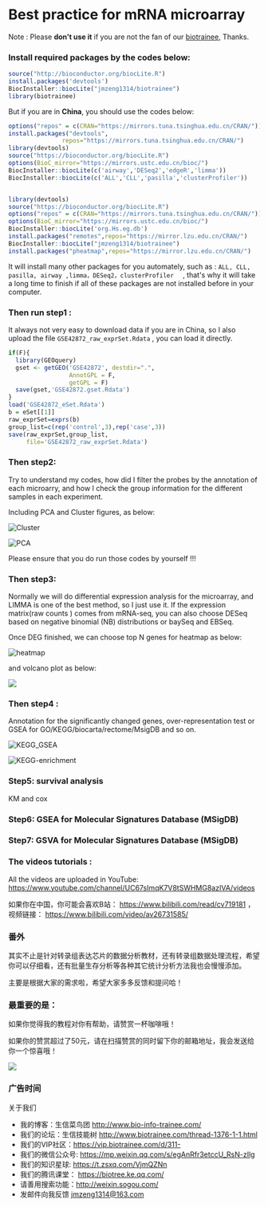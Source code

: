 # Best practice for mRNA microarray

 Note : Please **don't use it** if you are not the fan of our [biotrainee](http://www.bio-info-trainee.com/), Thanks.

### Install required packages  by the codes below:

```r
source("http://bioconductor.org/biocLite.R") 
install.packages('devtools')
BiocInstaller::biocLite("jmzeng1314/biotrainee")
library(biotrainee)
```

But if you are in **China**, you should use the codes below:

```r
options("repos" = c(CRAN="https://mirrors.tuna.tsinghua.edu.cn/CRAN/"))
install.packages("devtools",
			   repos="https://mirrors.tuna.tsinghua.edu.cn/CRAN/")
library(devtools) 
source("https://bioconductor.org/biocLite.R") 
options(BioC_mirror="https://mirrors.ustc.edu.cn/bioc/")  
BiocInstaller::biocLite(c('airway','DESeq2','edgeR','limma')) 
BiocInstaller::biocLite(c('ALL','CLL','pasilla','clusterProfiler')) 


library(devtools) 
source("https://bioconductor.org/biocLite.R") 
options("repos" = c(CRAN="https://mirrors.tuna.tsinghua.edu.cn/CRAN/"))
options(BioC_mirror="https://mirrors.ustc.edu.cn/bioc/")  
BiocInstaller::biocLite('org.Hs.eg.db')
install.packages("remotes",repos="https://mirror.lzu.edu.cn/CRAN/")
BiocInstaller::biocLite("jmzeng1314/biotrainee")
install.packages("pheatmap",repos="https://mirror.lzu.edu.cn/CRAN/")
```

It will install many other packages for you automately, such as : `ALL, CLL, pasilla, airway ,limma，DESeq2，clusterProfiler  ` , that's why it will take a long time to finish if all of these packages are not installed before in your computer. 

### Then run  step1 :

It always not very easy to download data if you are in China, so I also upload the   file `GSE42872_raw_exprSet.Rdata` , you can load it directly. 

```r
if(F){
  library(GEOquery)
  gset <- getGEO('GSE42872', destdir=".",
                 AnnotGPL = F,
                 getGPL = F)
  save(gset,'GSE42872.gset.Rdata')
}
load('GSE42872_eSet.Rdata')
b = eSet[[1]]
raw_exprSet=exprs(b) 
group_list=c(rep('control',3),rep('case',3))
save(raw_exprSet,group_list,
     file='GSE42872_raw_exprSet.Rdata')

```

### Then step2: 

Try to understand my codes, how did I filter the probes by the annotation of each microarry, and how I check the group information for the different samples in each experiment.

Including PCA and Cluster figures, as below:

![Cluster](http://www.bio-info-trainee.com/wp-content/uploads/2018/07/hclust.png)

![PCA](http://www.bio-info-trainee.com/wp-content/uploads/2018/07/pca.png)



Please ensure that you do run those codes by yourself !!!

### Then step3:

Normally we will do differential expression analysis for the microarray, and LIMMA is one of the best method, so I just use it. If the expression matrix(raw counts ) comes from mRNA-seq, you can also choose DESeq based on negative binomial (NB) distributions or baySeq and EBSeq.

Once DEG finished, we can choose top N genes for heatmap as below:

![heatmap](http://www.bio-info-trainee.com/wp-content/uploads/2018/07/DEG_top50_heatmap.png)

and volcano plot as below:

![](http://www.bio-info-trainee.com/wp-content/uploads/2018/07/volcano.png)

### Then step4 :

Annotation for the significantly changed genes, over-representation test or GSEA for GO/KEGG/biocarta/rectome/MsigDB and so on. 

![KEGG_GSEA](http://www.bio-info-trainee.com/wp-content/uploads/2018/07/kegg_up_down_gsea.png)

![KEGG-enrichment](http://www.bio-info-trainee.com/wp-content/uploads/2018/07/kegg_up_down.png)

### Step5: survival analysis

KM and cox 

### Step6: GSEA for Molecular Signatures Database (MSigDB) 



### Step7: GSVA for Molecular Signatures Database (MSigDB) 





### The videos tutorials :

All the videos are uploaded in YouTube: https://www.youtube.com/channel/UC67sImqK7V8tSWHMG8azIVA/videos 

如果你在中国，你可能会喜欢B站： https://www.bilibili.com/read/cv719181 ，视频链接： https://www.bilibili.com/video/av26731585/

### 番外

其实不止是针对转录组表达芯片的数据分析教材，还有转录组数据处理流程，希望你可以仔细看，还有批量生存分析等各种其它统计分析方法我也会慢慢添加。

主要是根据大家的需求啦，希望大家多多反馈和提问哈！



### 最重要的是：

如果你觉得我的教程对你有帮助，请赞赏一杯咖啡哦！

如果你的赞赏超过了50元，请在扫描赞赏的同时留下你的邮箱地址，我会发送给你一个惊喜哦！

![](http://www.bio-info-trainee.com/wp-content/uploads/2016/09/jimmy-donate.jpg)

### 广告时间

关于我们

- 我的博客：生信菜鸟团 <http://www.bio-info-trainee.com/>
- 我们的论坛：生信技能树 <http://www.biotrainee.com/thread-1376-1-1.html>
- 我们的VIP社区：<https://vip.biotrainee.com/d/311->
- 我们的微信公众号: <https://mp.weixin.qq.com/s/egAnRfr3etccU_RsN-zIlg>
- 我们的知识星球: <https://t.zsxq.com/VjmQZNn>
- 我们的腾讯课堂： <https://biotree.ke.qq.com/>
- 请善用搜索功能：<http://weixin.sogou.com/>
- 发邮件向我反馈 jmzeng1314@163.com
